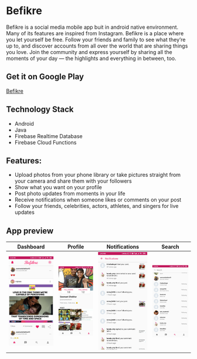 # Befikre
Befikre is a social media mobile app buit in android native environment. Many of its features are inspired from Instagram.
Befikre is a place where you let yourself be free. Follow your friends and family to see what they’re up to, and discover accounts from all over the world that are sharing things you love. Join the community and express yourself by sharing all the moments of your day — the highlights and everything in between, too.


## Get it on Google Play
[Befikre](https://play.google.com/store/apps/details?id=com.seemantshekhar.befikre)

## Technology Stack
- Android
- Java
- Firebase Realtime Database
- Firebase Cloud Functions

## Features:
- Upload photos from your phone library or take pictures straight from your camera and share them with your followers
- Show what you want on your profile
- Post photo updates from moments in your life
- Receive notifications when someone likes or comments on your post
- Follow your friends, celebrities, actors, athletes, and singers for live updates

## App preview
|                                                    Dashboard                                                     |                                                    Profile                                                    |                                                    Notifications                                                    |                                              Search                                              |
| :------------------------------------------------------------------------------------------------------------: | :--------------------------------------------------------------------------------------------------------: | :------------------------------------------------------------------------------------------------------------: | :------------------------------------------------------------------------------------------------------------: |
| ![dashboard](screenshots/dashboard.jpg "Dashboard") | ![Profile](screenshots/profile.jpg "Profile") | ![Notifications](screenshots/notifications.jpg "Notifications") | ![Search](screenshots/search.jpg "Search")|
